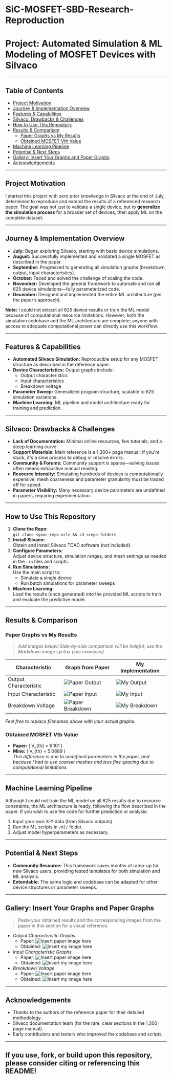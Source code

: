 # SiC-MOSFET-SBD-Research-Reproduction
# Project: Automated Simulation & ML Modeling of MOSFET Devices with Silvaco

---

## Table of Contents

- [Project Motivation](#project-motivation)
- [Journey & Implementation Overview](#journey--implementation-overview)
- [Features & Capabilities](#features--capabilities)
- [Silvaco: Drawbacks & Challenges](#silvaco-drawbacks--challenges)
- [How to Use This Repository](#how-to-use-this-repository)
- [Results & Comparison](#results--comparison)
  - [Paper Graphs vs My Results](#paper-graphs-vs-my-results)
  - [Obtained MOSFET Vth Value](#obtained-mosfet-vth-value)
- [Machine Learning Pipeline](#machine-learning-pipeline)
- [Potential & Next Steps](#potential--next-steps)
- [Gallery: Insert Your Graphs and Paper Graphs](#gallery-insert-your-graphs-and-paper-graphs)
- [Acknowledgements](#acknowledgements)

---

## Project Motivation

I started this project with zero prior knowledge in Silvaco at the end of July, determined to reproduce and extend the results of a referenced research paper. The goal was not just to validate a single device, but to **generalize the simulation process** for a broader set of devices, then apply ML on the complete dataset.

---

## Journey & Implementation Overview

- **July:** Began exploring Silvaco, starting with basic device simulations.
- **August:** Successfully implemented and validated a single MOSFET as described in the paper.
- **September:** Progressed to generating all simulation graphs (breakdown, output, input characteristics).
- **October:** Faced and solved the challenge of scaling the code.
- **November:** Developed the general framework to automate and run all 625 device simulations—fully parameterized code.
- **December:** Designed and implemented the entire ML architecture (per the paper’s approach).

**Note:** I could not extract all 625 device results or train the ML model because of computational resource limitations. However, both the simulation codebase and the ML architecture are complete; anyone with access to adequate computational power can directly use this workflow.

---

## Features & Capabilities

- **Automated Silvaco Simulation:** Reproducible setup for any MOSFET structure as described in the reference paper.
- **Device Characteristics:** Output graphs include:
  - Output characteristics
  - Input characteristics
  - Breakdown voltage
- **Parameter Sweep:** Generalized program structure, scalable to 625 simulation variations.
- **Machine Learning:** ML pipeline and model architecture ready for training and prediction.

---

## Silvaco: Drawbacks & Challenges

- **Lack of Documentation:** Minimal online resources, few tutorials, and a steep learning curve.
- **Support Materials:** Main reference is a 1,200+ page manual; if you're stuck, it's a slow process to debug or resolve errors.
- **Community & Forums:** Community support is sparse—solving issues often means exhaustive manual reading.
- **Resource Intensity:** Simulating hundreds of devices is computationally expensive; mesh coarseness and parameter granularity must be traded off for speed.
- **Parameter Visibility:** Many necessary device parameters are undefined in papers, requiring experimentation.

---

## How to Use This Repository

1. **Clone the Repo:**  
   `git clone <your-repo-url> && cd <repo-folder>`
2. **Install Silvaco:**  
   Obtain and install Silvaco TCAD software (not included).
3. **Configure Parameters:**  
   Adjust device structure, simulation ranges, and mesh settings as needed in the `.in` files and scripts.
4. **Run Simulations:**  
   Use the main script to:
   - Simulate a single device
   - Run batch simulations for parameter sweeps
5. **Machine Learning:**  
   Load the results (once generated) into the provided ML scripts to train and evaluate the predictive model.

---

## Results & Comparison

### Paper Graphs vs My Results

> _Add images below! Side-by-side comparison will be helpful; use the Markdown image syntax (see examples)._

| Characteristic | Graph from Paper | My Implementation |
|--|--|--|
| Output Characteristic | ![Paper Output](./images/paper_output.png) | ![My Output](./images/my_output.png) |
| Input Characteristic  | ![Paper Input](./images/paper_input.png)   | ![My Input](./images/my_input.png)   |
| Breakdown Voltage     | ![Paper Breakdown](./images/paper_breakdown.png) | ![My Breakdown](./images/my_breakdown.png) |

_Feel free to replace filenames above with your actual graphs._

### Obtained MOSFET Vth Value

- **Paper:** \( V_{th} = 6.101 \)
- **Mine:** \( V_{th} = 5.0889 \)  
  _This difference is due to undefined parameters in the paper, and because I had to use coarser meshes and less fine spacing due to computational limitations._

---

## Machine Learning Pipeline

Although I could not train the ML model on all 625 results due to resource constraints, the ML architecture is ready, following the flow described in the paper. If you wish to use the code for further prediction or analysis:

1. Input your own X-Y data (from Silvaco outputs).
2. Run the ML scripts in `/ml/` folder.
3. Adjust model hyperparameters as necessary.

---

## Potential & Next Steps

- **Community Resource:** This framework saves months of ramp-up for new Silvaco users, providing tested templates for both simulation and ML analysis.
- **Extendable:** The same logic and codebase can be adapted for other device structures or parameter sweeps.

---

## Gallery: Insert Your Graphs and Paper Graphs

> Paste your obtained results and the corresponding images from the paper in this section for a visual reference.

- _Output Characteristic Graphs_
  - Paper: ![Insert paper image here]()
  - Obtained: ![Insert my image here]()
- _Input Characteristic Graphs_
  - Paper: ![Insert paper image here]()
  - Obtained: ![Insert my image here]()
- _Breakdown Voltage_
  - Paper: ![Insert paper image here]()
  - Obtained: ![Insert my image here]()

---

## Acknowledgements

- Thanks to the authors of the reference paper for their detailed methodology.
- Silvaco documentation team (for the rare, clear sections in the 1,200-page manual).
- Early contributors and testers who improved the codebase and scripts.

---

## If you use, fork, or build upon this repository, please consider citing or referencing this README!

